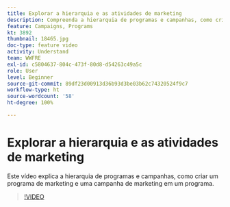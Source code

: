 ```yaml
---
title: Explorar a hierarquia e as atividades de marketing
description: Compreenda a hierarquia de programas e campanhas, como criar um programa de marketing e uma campanha de marketing em um programa.
feature: Campaigns, Programs
kt: 3892
thumbnail: 18465.jpg
doc-type: feature video
activity: Understand
team: WWFRE
exl-id: c5804637-804c-473f-80d8-d54263c49a5c
role: User
level: Beginner
source-git-commit: 89df23d00913d36b93d3be03b62c74320524f9c7
workflow-type: ht
source-wordcount: '58'
ht-degree: 100%

---
```


# Explorar a hierarquia e as atividades de marketing

Este vídeo explica a hierarquia de programas e campanhas, como criar um programa de marketing e uma campanha de marketing em um programa.

>[!VIDEO](https://video.tv.adobe.com/v/18465?quality=12&learn=on)

